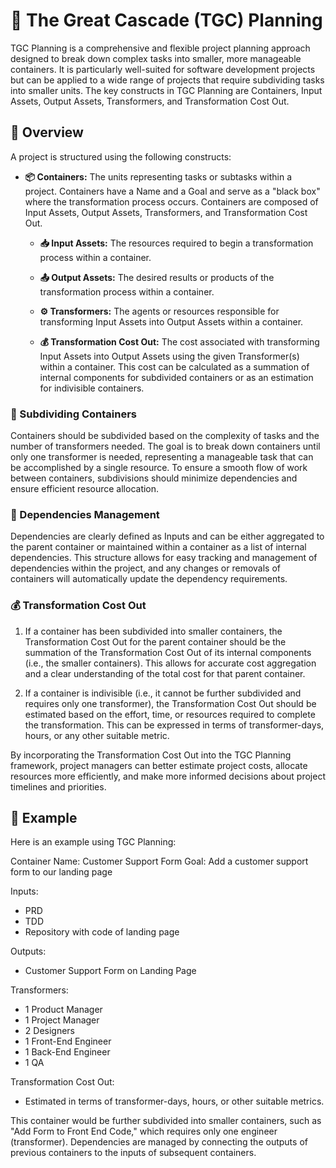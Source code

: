 # 🌊 The Great Cascade (TGC) Planning

TGC Planning is a comprehensive and flexible project planning approach designed to break down complex tasks into smaller, more manageable containers. It is particularly well-suited for software development projects but can be applied to a wide range of projects that require subdividing tasks into smaller units. The key constructs in TGC Planning are Containers, Input Assets, Output Assets, Transformers, and Transformation Cost Out.

## 📝 Overview

A project is structured using the following constructs:

- **📦 Containers:** The units representing tasks or subtasks within a project. Containers have a Name and a Goal and serve as a "black box" where the transformation process occurs. Containers are composed of Input Assets, Output Assets, Transformers, and Transformation Cost Out.

  - **📥 Input Assets:** The resources required to begin a transformation process within a container.
  
  - **📤 Output Assets:** The desired results or products of the transformation process within a container.
  
  - **⚙️ Transformers:** The agents or resources responsible for transforming Input Assets into Output Assets within a container.
  
  - **💰 Transformation Cost Out:** The cost associated with transforming Input Assets into Output Assets using the given Transformer(s) within a container. This cost can be calculated as a summation of internal components for subdivided containers or as an estimation for indivisible containers.

### 🔪 Subdividing Containers

Containers should be subdivided based on the complexity of tasks and the number of transformers needed. The goal is to break down containers until only one transformer is needed, representing a manageable task that can be accomplished by a single resource. To ensure a smooth flow of work between containers, subdivisions should minimize dependencies and ensure efficient resource allocation.

### 🧩 Dependencies Management

Dependencies are clearly defined as Inputs and can be either aggregated to the parent container or maintained within a container as a list of internal dependencies. This structure allows for easy tracking and management of dependencies within the project, and any changes or removals of containers will automatically update the dependency requirements.

### 💰 Transformation Cost Out

1. If a container has been subdivided into smaller containers, the Transformation Cost Out for the parent container should be the summation of the Transformation Cost Out of its internal components (i.e., the smaller containers). This allows for accurate cost aggregation and a clear understanding of the total cost for that parent container.

2. If a container is indivisible (i.e., it cannot be further subdivided and requires only one transformer), the Transformation Cost Out should be estimated based on the effort, time, or resources required to complete the transformation. This can be expressed in terms of transformer-days, hours, or any other suitable metric.

By incorporating the Transformation Cost Out into the TGC Planning framework, project managers can better estimate project costs, allocate resources more efficiently, and make more informed decisions about project timelines and priorities.

## 🌟 Example

Here is an example using TGC Planning:

Container Name: Customer Support Form
Goal: Add a customer support form to our landing page

Inputs:
- PRD
- TDD
- Repository with code of landing page

Outputs:
- Customer Support Form on Landing Page

Transformers:
- 1 Product Manager
- 1 Project Manager
- 2 Designers
- 1 Front-End Engineer
- 1 Back-End Engineer
- 1 QA

Transformation Cost Out:
- Estimated in terms of transformer-days, hours, or other suitable metrics.

This container would be further subdivided into smaller containers, such as "Add Form to Front End Code," which requires only one engineer (transformer). Dependencies are managed by connecting the outputs of previous containers to the inputs of subsequent containers.
